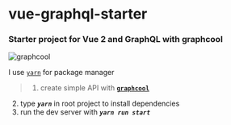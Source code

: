 # **vue-graphql-starter**
### Starter project for Vue 2 and GraphQL with graphcool
![graphcool][gc_img]

I use [`yarn`](https://yarnpkg.com) for package manager


>1. create simple API with [**`graphcool`**][gc]
2. type **_`yarn`_** in root project to install dependencies
3. run the dev server with **_`yarn run start`_**</b>



[gc]:https://www.graph.cool/
[gc_img]:https://encrypted-tbn0.gstatic.com/images?q=tbn:ANd9GcRgUvBdsJzQqT_sPXXNJFCMm2aerZ9KrnFAyUj05_33xNBw206A9w
